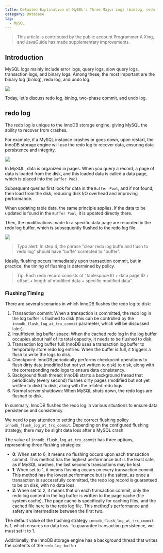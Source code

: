 ```yaml
---
title: Detailed Explanation of MySQL's Three Major Logs (binlog, redo log, and undo log)
category: Database
tag:
  - MySQL
---
```


> This article is contributed by the public account Programmer A Xing, and JavaGuide has made supplementary improvements.

## Introduction

MySQL logs mainly include error logs, query logs, slow query logs, transaction logs, and binary logs. Among these, the most important are the binary log (binlog), redo log, and undo log.

![](https://oss.javaguide.cn/github/javaguide/01.png)

Today, let's discuss redo log, binlog, two-phase commit, and undo log.

## redo log

The redo log is unique to the InnoDB storage engine, giving MySQL the ability to recover from crashes.

For example, if a MySQL instance crashes or goes down, upon restart, the InnoDB storage engine will use the redo log to recover data, ensuring data persistence and integrity.

![](https://oss.javaguide.cn/github/javaguide/02.png)

In MySQL, data is organized in pages. When you query a record, a page of data is loaded from the disk, and this loaded data is called a data page, which is placed into the `Buffer Pool`.

Subsequent queries first look for data in the `Buffer Pool`, and if not found, then load from the disk, reducing disk I/O overhead and improving performance.

When updating table data, the same principle applies. If the data to be updated is found in the `Buffer Pool`, it is updated directly there.

Then, the modifications made to a specific data page are recorded in the redo log buffer, which is subsequently flushed to the redo log file.

![](https://oss.javaguide.cn/github/javaguide/03.png)

> Typo alert: In step 4, the phrase "clear redo log buffe and flush to redo log" should have "buffe" corrected to "buffer".

Ideally, flushing occurs immediately upon transaction commit, but in practice, the timing of flushing is determined by policy.

> Tip: Each redo record consists of "tablespace ID + data page ID + offset + length of modified data + specific modified data".

### Flushing Timing

There are several scenarios in which InnoDB flushes the redo log to disk:

1. Transaction commit: When a transaction is committed, the redo log in the log buffer is flushed to disk (this can be controlled by the `innodb_flush_log_at_trx_commit` parameter, which will be discussed later).
1. Insufficient log buffer space: When the cached redo log in the log buffer occupies about half of its total capacity, it needs to be flushed to disk.
1. Transaction log buffer full: InnoDB uses a transaction log buffer to temporarily store redo log entries. When the buffer is full, it triggers a flush to write the logs to disk.
1. Checkpoint: InnoDB periodically performs checkpoint operations to flush dirty data (modified but not yet written to disk) to disk, along with the corresponding redo logs to ensure data consistency.
1. Background flush thread: InnoDB starts a background thread that periodically (every second) flushes dirty pages (modified but not yet written to disk) to disk, along with the related redo logs.
1. Normal server shutdown: When MySQL shuts down, the redo logs are flushed to disk.

In summary, InnoDB flushes the redo log in various situations to ensure data persistence and consistency.

We need to pay attention to setting the correct flushing policy `innodb_flush_log_at_trx_commit`. Depending on the configured flushing strategy, there may be slight data loss after a MySQL crash.

The value of `innodb_flush_log_at_trx_commit` has three options, representing three flushing strategies:

- **0**: When set to 0, it means no flushing occurs upon each transaction commit. This method has the highest performance but is the least safe, as if MySQL crashes, the last second's transactions may be lost.
- **1**: When set to 1, it means flushing occurs on every transaction commit. This method has the lowest performance but is the safest, as once a transaction is successfully committed, the redo log record is guaranteed to be on disk, with no data loss.
- **2**: When set to 2, it means that on each transaction commit, only the redo log content in the log buffer is written to the page cache (file system cache). The page cache is specifically for caching files, and the cached file here is the redo log file. This method's performance and safety are intermediate between the first two.

The default value of the flushing strategy `innodb_flush_log_at_trx_commit` is 1, which ensures no data loss. To guarantee transaction persistence, we must set it to 1.

Additionally, the InnoDB storage engine has a background thread that writes the contents of the `redo log buffer`
